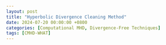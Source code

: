 ```yaml
---
layout: post
title: "Hyperbolic Divergence Cleaning Method"
date: 2024-07-20 00:00:00 +0800
categories: [Computational MHD, Divergence-Free Techniques]
tags: [CMHD-WHAT]
---
```

